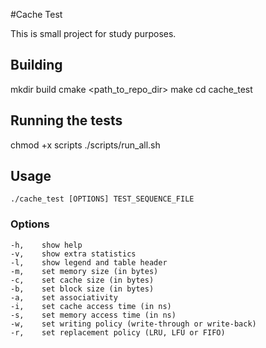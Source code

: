 #Cache Test

This is small project for study purposes.

## Building

mkdir build
cmake <path_to_repo_dir>
make
cd cache_test

## Running the tests

chmod +x scripts
./scripts/run_all.sh

## Usage

	./cache_test [OPTIONS] TEST_SEQUENCE_FILE

### Options
	-h,    show help
	-v,    show extra statistics
	-l,    show legend and table header
	-m,    set memory size (in bytes)
	-c,    set cache size (in bytes)
	-b,    set block size (in bytes)
	-a,    set associativity
	-i,    set cache access time (in ns)
	-s,    set memory access time (in ns)
	-w,    set writing policy (write-through or write-back)
	-r,    set replacement policy (LRU, LFU or FIFO)
